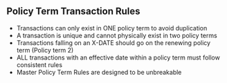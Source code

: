 ## Policy Term Transaction Rules

- Transactions can only exist in ONE policy term to avoid duplication
- A transaction is unique and cannot physically exist in two policy terms
- Transactions falling on an X-DATE should go on the renewing policy term (Policy term 2)
- ALL transactions with an effective date within a policy term must follow consistent rules
- Master Policy Term Rules are designed to be unbreakable